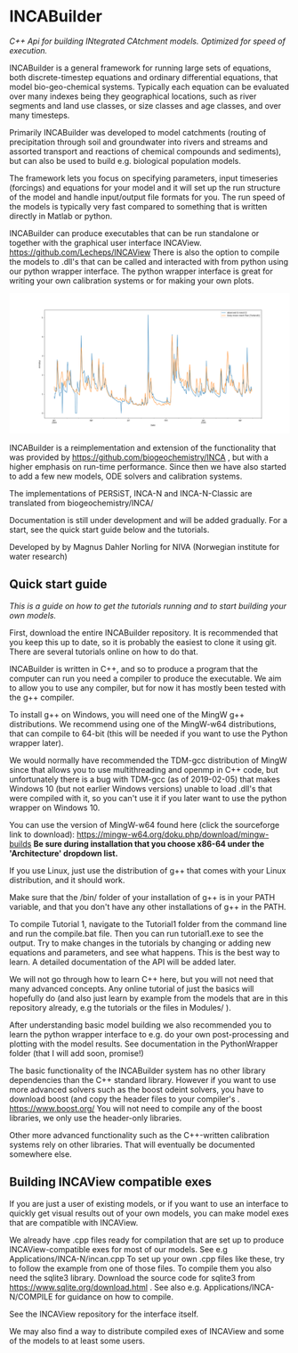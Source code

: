 # INCABuilder
*C++ Api for building INtegrated CAtchment models. Optimized for speed of execution.*

INCABuilder is a general framework for running large sets of equations, both discrete-timestep equations and ordinary differential equations, that model bio-geo-chemical systems. Typically each equation can be evaluated over many indexes being they geographical locations, such as river segments and land use classes, or size classes and age classes, and over many timesteps.

Primarily INCABuilder was developed to model catchments (routing of precipitation through soil and groundwater into rivers and streams and assorted transport and reactions of chemical compounds and sediments), but can also be used to build e.g. biological population models.

The framework lets you focus on specifying parameters, input timeseries (forcings) and equations for your model and it will set up the run structure of the model and handle input/output file formats for you. The run speed of the models is typically very fast compared to something that is written directly in Matlab or python.

INCABuilder can produce executables that can be run standalone or together with the graphical user interface INCAView. https://github.com/Lecheps/INCAView
There is also the option to compile the models to .dll's that can be called and interacted with from python using our python wrapper interface. The python wrapper interface is great for writing your own calibration systems or for making your own plots.

![Alt text](PythonWrapper/simplyp_plots/optimizer_MAP.png?raw=true "Example of a plot made using the framework and the python wrapper.")

INCABuilder is a reimplementation and extension of the functionality that was provided by https://github.com/biogeochemistry/INCA , but with a higher emphasis on run-time performance. Since then we have also started to add a few new models, ODE solvers and calibration systems.

The implementations of PERSiST, INCA-N and INCA-N-Classic are translated from biogeochemistry/INCA/

Documentation is still under development and will be added gradually. For a start, see the quick start guide below and the tutorials.


Developed by by Magnus Dahler Norling
for NIVA (Norwegian institute for water research)



## Quick start guide
*This is a guide on how to get the tutorials running and to start building your own models.*

First, download the entire INCABuilder repository. It is recommended that you keep this up to date, so it is probably the easiest to clone it using git. There are several tutorials online on how to do that.

INCABuilder is written in C++, and so to produce a program that the computer can run you need a compiler to produce the executable. We aim to allow you to use any compiler, but for now it has mostly been tested with the g++ compiler.

To install g++ on Windows, you will need one of the MingW g++ distributions. We recommend using one of the MingW-w64 distributions, that can compile to 64-bit (this will be needed if you want to use the Python wrapper later).

We would normally have recommended the TDM-gcc distribution of MingW since that allows you to use multithreading and openmp in C++ code, but unfortunately there is a bug with TDM-gcc (as of 2019-02-05) that makes Windows 10 (but not earlier Windows versions) unable to load .dll's that were compiled with it, so you can't use it if you later want to use the python wrapper on Windows 10.

You can use the version of MingW-w64 found here (click the sourceforge link to download):
https://mingw-w64.org/doku.php/download/mingw-builds
**Be sure during installation that you choose x86-64 under the 'Architecture' dropdown list.**

If you use Linux, just use the distribution of g++ that comes with your Linux distribution, and it should work.

Make sure that the /bin/ folder of your installation of g++ is in your PATH variable, and that you don't have any other installations of g++ in the PATH.

To compile Tutorial 1, navigate to the Tutorial1 folder from the command line and run the compile.bat file. Then you can run tutorial1.exe to see the output. Try to make changes in the tutorials by changing or adding new equations and parameters, and see what happens. This is the best way to learn. A detailed documentation of the API will be added later.

We will not go through how to learn C++ here, but you will not need that many advanced concepts. Any online tutorial of just the basics will hopefully do (and also just learn by example from the models that are in this repository already, e.g the tutorials or the files in Modules/ ).

After understanding basic model building we also recommended you to learn the python wrapper interface to e.g. do your own post-processing and plotting with the model results. See documentation in the PythonWrapper folder (that I will add soon, promise!)




The basic functionality of the INCABuilder system has no other library dependencies than the C++ standard library. However if you want to use more advanced solvers such as the boost odeint solvers, you have to download boost (and copy the header files to your compiler's .
https://www.boost.org/
You will not need to compile any of the boost libraries, we only use the header-only libraries.

Other more advanced functionality such as the C++-written calibration systems rely on other libraries. That will eventually be documented somewhere else.

## Building INCAView compatible exes

If you are just a user of existing models, or if you want to use an interface to quickly get visual results out of your own models, you can make model exes that are compatible with INCAView.

We already have .cpp files ready for compilation that are set up to produce INCAView-compatible exes for most of our models. See e.g Applications/INCA-N/incan.cpp
To set up your own .cpp files like these, try to follow the example from one of those files. To compile them you also need the sqlite3 library. Download the source code for sqlite3 from https://www.sqlite.org/download.html . See also e.g. Applications/INCA-N/COMPILE for guidance on how to compile.

See the INCAView repository for the interface itself.

We may also find a way to distribute compiled exes of INCAView and some of the models to at least some users.




